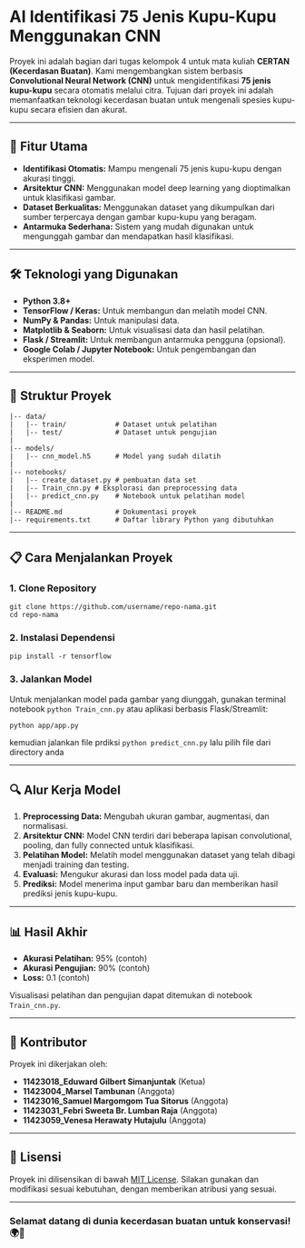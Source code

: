 # AI Identifikasi 75 Jenis Kupu-Kupu Menggunakan CNN

Proyek ini adalah bagian dari tugas kelompok 4 untuk mata kuliah **CERTAN (Kecerdasan Buatan)**. Kami mengembangkan sistem berbasis **Convolutional Neural Network (CNN)** untuk mengidentifikasi **75 jenis kupu-kupu** secara otomatis melalui citra. Tujuan dari proyek ini adalah memanfaatkan teknologi kecerdasan buatan untuk mengenali spesies kupu-kupu secara efisien dan akurat.

---

## 🚀 Fitur Utama
- **Identifikasi Otomatis:** Mampu mengenali 75 jenis kupu-kupu dengan akurasi tinggi.
- **Arsitektur CNN:** Menggunakan model deep learning yang dioptimalkan untuk klasifikasi gambar.
- **Dataset Berkualitas:** Menggunakan dataset yang dikumpulkan dari sumber terpercaya dengan gambar kupu-kupu yang beragam.
- **Antarmuka Sederhana:** Sistem yang mudah digunakan untuk mengunggah gambar dan mendapatkan hasil klasifikasi.

---

## 🛠️ Teknologi yang Digunakan
- **Python 3.8+**
- **TensorFlow / Keras:** Untuk membangun dan melatih model CNN.
- **NumPy & Pandas:** Untuk manipulasi data.
- **Matplotlib & Seaborn:** Untuk visualisasi data dan hasil pelatihan.
- **Flask / Streamlit:** Untuk membangun antarmuka pengguna (opsional).
- **Google Colab / Jupyter Notebook:** Untuk pengembangan dan eksperimen model.

---

## 📁 Struktur Proyek
```
|-- data/
|   |-- train/            # Dataset untuk pelatihan
|   |-- test/             # Dataset untuk pengujian
|
|-- models/
|   |-- cnn_model.h5      # Model yang sudah dilatih
|
|-- notebooks/
|   |-- create_dataset.py # pembuatan data set 
|   |-- Train_cnn.py # Eksplorasi dan preprocessing data
|   |-- predict_cnn.py    # Notebook untuk pelatihan model
|
|-- README.md             # Dokumentasi proyek
|-- requirements.txt      # Daftar library Python yang dibutuhkan
```

---

## 📋 Cara Menjalankan Proyek

### 1. Clone Repository
```
git clone https://github.com/username/repo-nama.git
cd repo-nama
```

### 2. Instalasi Dependensi
```
pip install -r tensorflow
```

### 3. Jalankan Model
Untuk menjalankan model pada gambar yang diunggah, gunakan terminal notebook `python Train_cnn.py` atau aplikasi berbasis Flask/Streamlit:
```
python app/app.py
```
kemudian jalankan file prdiksi  `python predict_cnn.py` lalu pilih file dari directory anda

---

## 🔍 Alur Kerja Model
1. **Preprocessing Data:** Mengubah ukuran gambar, augmentasi, dan normalisasi.
2. **Arsitektur CNN:** Model CNN terdiri dari beberapa lapisan convolutional, pooling, dan fully connected untuk klasifikasi.
3. **Pelatihan Model:** Melatih model menggunakan dataset yang telah dibagi menjadi training dan testing.
4. **Evaluasi:** Mengukur akurasi dan loss model pada data uji.
5. **Prediksi:** Model menerima input gambar baru dan memberikan hasil prediksi jenis kupu-kupu.

---

## 📊 Hasil Akhir
- **Akurasi Pelatihan:** 95% (contoh)
- **Akurasi Pengujian:** 90% (contoh)
- **Loss:** 0.1 (contoh)

Visualisasi pelatihan dan pengujian dapat ditemukan di notebook `Train_cnn.py`.

---

## 🤝 Kontributor
Proyek ini dikerjakan oleh:
- **11423018_Eduward Gilbert Simanjuntak** (Ketua)
- **11423004_Marsel Tambunan** (Anggota)
- **11423016_Samuel Margomgom Tua Sitorus** (Anggota)
- **11423031_Febri Sweeta Br. Lumban Raja** (Anggota)
- **11423059_Venesa Herawaty Hutajulu** (Anggota)

---

## 🌟 Lisensi
Proyek ini dilisensikan di bawah [MIT License](LICENSE). Silakan gunakan dan modifikasi sesuai kebutuhan, dengan memberikan atribusi yang sesuai.

---

### Selamat datang di dunia kecerdasan buatan untuk konservasi! 🌍🦋
